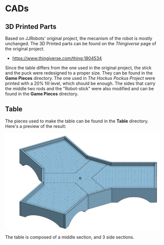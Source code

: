 # CADs
## 3D Printed Parts
Based on JJRobots' original project, the mecanism of the robot is mostly unchanged. The 3D Printed parts can be found on the *Thingiverse* page of the original project.

- https://www.thingiverse.com/thing:1804534

Since the table differs from the one used in the original project, the stick and the puck were redesigned to a proper size. They can be found in the **Game Pieces** directory. The one used in *The Hockus Pockus Project* were printed with a 20% fill level, which should be enough. The sides that carry the middle two rods and the "Robot-stick" were also modified and can be found in the **Game Pieces** directory.

## Table
The pieces used to make the table can be found in the **Table** directory. Here's a preview of the result:

![alt table](resources/table.png)

The table is composed of a middle section, and 3 side sections. 